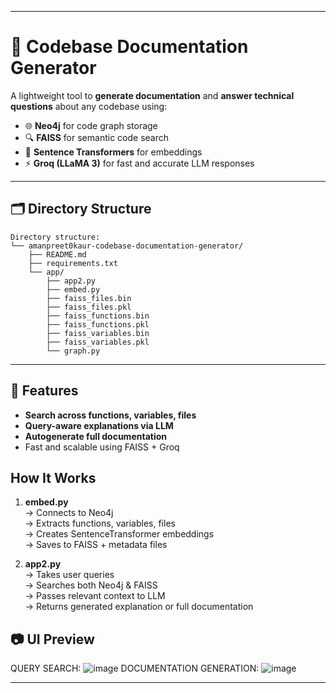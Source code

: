 
---

# 📄 Codebase Documentation Generator

A lightweight tool to **generate documentation** and **answer technical questions** about any codebase using:

- 🌐 **Neo4j** for code graph storage  
- 🔍 **FAISS** for semantic code search  
- 🧠 **Sentence Transformers** for embeddings  
- ⚡ **Groq (LLaMA 3)** for fast and accurate LLM responses  

---

## 🗂 Directory Structure

```
Directory structure:
└── amanpreet0kaur-codebase-documentation-generator/
    ├── README.md
    ├── requirements.txt
    └── app/
        ├── app2.py
        ├── embed.py
        ├── faiss_files.bin
        ├── faiss_files.pkl
        ├── faiss_functions.bin
        ├── faiss_functions.pkl
        ├── faiss_variables.bin
        ├── faiss_variables.pkl
        └── graph.py

```

---

## 🚀 Features

-  **Search across functions, variables, files**
-  **Query-aware explanations via LLM**
-  **Autogenerate full documentation**
-  Fast and scalable using FAISS + Groq



##  How It Works

1. **embed.py**  
   → Connects to Neo4j  
   → Extracts functions, variables, files  
   → Creates SentenceTransformer embeddings  
   → Saves to FAISS + metadata files  

2. **app2.py**  
   → Takes user queries  
   → Searches both Neo4j & FAISS  
   → Passes relevant context to LLM  
   → Returns generated explanation or full documentation  




## 📷 UI Preview
QUERY SEARCH:
![image](https://github.com/user-attachments/assets/1128793c-5eb2-481c-b0a2-d88c1c29429b)
DOCUMENTATION GENERATION:
![image](https://github.com/user-attachments/assets/a889c50c-034e-472c-a397-96fa5e125571)



---






